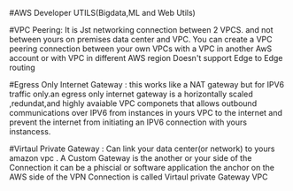 #AWS Developer UTILS(Bigdata,ML and Web Utils)

#VPC Peering:
	It is Jst networking connection between 2 VPCS.
	and not between yours on premises data center and VPC.
	You can create a VPC peering connection between your own VPCs with a VPC in another AwS account or with VPC in different AWS region
	Doesn't support Edge to Edge routing 

#Egress Only Internet Gateway :
	this works like a NAT gateway but for IPV6 traffic only.an egress only internet gateway is a horizontally scaled ,redundat,and highly avaiable VPC componets that allows outbound communications over IPV6 from instances in yours VPC to the internet  and prevent the internet from initiating an IPV6 connection with yours instancess.

#Virtaul Private Gateway : 
	Can link  your data center(or network) to yours amazon vpc .
	A Custom Gateway is the another or your side of the Connection it can be a phiscial or software application the anchor on the AWS side of the VPN Connection is called Virtaul private Gateway VPC 


